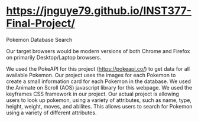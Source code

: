 # https://jnguye79.github.io/INST377-Final-Project/

Pokemon Database Search 

Our target browsers would be modern versions of both Chrome and Firefox on primarily Desktop/Laptop browsers. 

We used the PokeAPI for this project (https://pokeapi.co/) to get data for all available Pokemon. 
Our project uses the images for each Pokemon to create a small information card for each Pokemon in the database.
We used the Animate on Scroll (AOS) javascript library for this webpage. 
We used the keyframes CSS framework in our project.
Our actual project is allowing users to look up pokemon, using a variety of attributes, such as name, type, height, weight, moves, and abilites.  This allows users to search for Pokemon using a variety of different attributes.
